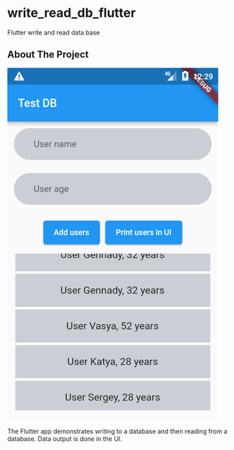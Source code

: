 # write_read_db_flutter

Flutter write and read data base
## About The Project
![Screenshot](screenshot.png)

The Flutter app demonstrates writing to a database and then reading from a database. Data output is done in the UI.
